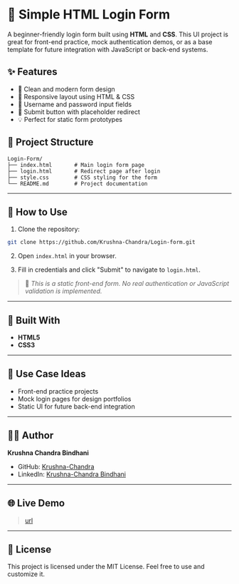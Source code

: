 # 🔐 Simple HTML Login Form

A beginner-friendly login form built using **HTML** and **CSS**. This UI project is great for front-end practice, mock authentication demos, or as a base template for future integration with JavaScript or back-end systems.


## ✨ Features

- 🎨 Clean and modern form design
- 📱 Responsive layout using HTML & CSS
- 🧩 Username and password input fields
- 🔘 Submit button with placeholder redirect
- 💡 Perfect for static form prototypes



## 📁 Project Structure

```
Login-Form/
├── index.html       # Main login form page
├── login.html       # Redirect page after login
├── style.css        # CSS styling for the form
└── README.md        # Project documentation

```

---

## 🚀 How to Use

1. Clone the repository:

```bash
git clone https://github.com/Krushna-Chandra/Login-form.git
```

2. Open `index.html` in your browser.

3. Fill in credentials and click "Submit" to navigate to `login.html`.

> 📝 *This is a static front-end form. No real authentication or JavaScript validation is implemented.*

---

## 🧰 Built With

* **HTML5**
* **CSS3**

---

## 📌 Use Case Ideas

* Front-end practice projects
* Mock login pages for design portfolios
* Static UI for future back-end integration

---

## 👨‍💻 Author

**Krushna Chandra Bindhani**

* GitHub: [Krushna-Chandra](https://github.com/Krushna-Chandra)
* LinkedIn: [Krushna-Chandra Bindhani](https://www.linkedin.com/in/krushna-chandra-bindhani-1b1342275)

---

## 🌐 Live Demo

> [url](https://krushna-chandra.github.io/Login-form/)

---

## 📄 License

This project is licensed under the MIT License. Feel free to use and customize it.
